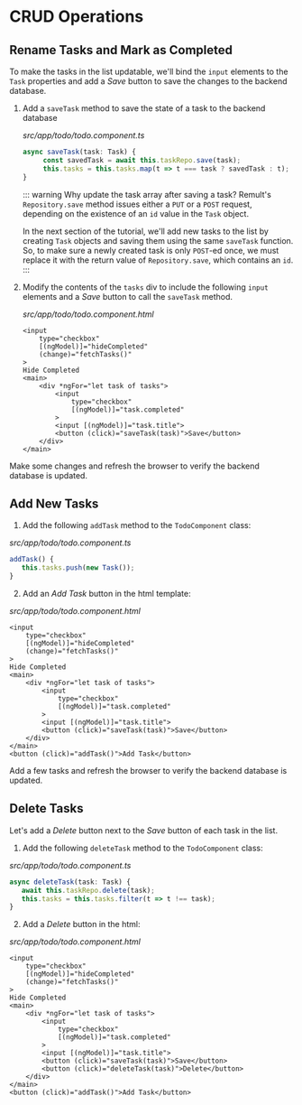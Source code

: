# CRUD Operations

## Rename Tasks and Mark as Completed

To make the tasks in the list updatable, we'll bind the `input` elements to the `Task` properties and add a *Save* button to save the changes to the backend database.

1. Add a `saveTask` method to save the state of a task to the backend database 

   *src/app/todo/todo.component.ts*
   ```ts
   async saveTask(task: Task) {
        const savedTask = await this.taskRepo.save(task);
        this.tasks = this.tasks.map(t => t === task ? savedTask : t);
   }
   ```
    ::: warning Why update the task array after saving a task?
    Remult's `Repository.save` method issues either a `PUT` or a `POST` request, depending on the existence of an `id` value in the `Task` object. 

    In the next section of the tutorial, we'll add new tasks to the list by creating `Task` objects and saving them using the same `saveTask` function. So, to make sure a newly created task is only `POST`-ed once, we must replace it with the return value of `Repository.save`, which contains an `id`.
    :::

2. Modify the contents of the `tasks` div to include the following `input` elements and a *Save* button to call the `saveTask` method.

   *src/app/todo/todo.component.html*
   ```html{9-14}
   <input
       type="checkbox"
       [(ngModel)]="hideCompleted"
       (change)="fetchTasks()"
   >
   Hide Completed
   <main>
       <div *ngFor="let task of tasks">
           <input
               type="checkbox"
               [(ngModel)]="task.completed"
           >
           <input [(ngModel)]="task.title">
           <button (click)="saveTask(task)">Save</button>
       </div>
   </main>
   ```

Make some changes and refresh the browser to verify the backend database is updated.
## Add New Tasks

1. Add the following `addTask` method to the `TodoComponent` class:

*src/app/todo/todo.component.ts*
```ts
addTask() {
   this.tasks.push(new Task());
}
```

2. Add an *Add Task* button in the html template:

*src/app/todo/todo.component.html*
```html{17}
<input
    type="checkbox"
    [(ngModel)]="hideCompleted"
    (change)="fetchTasks()"
>
Hide Completed
<main>
    <div *ngFor="let task of tasks">
        <input
            type="checkbox"
            [(ngModel)]="task.completed"
        >
        <input [(ngModel)]="task.title">
        <button (click)="saveTask(task)">Save</button>
    </div>
</main>
<button (click)="addTask()">Add Task</button>
```

Add a few tasks and refresh the browser to verify the backend database is updated.

## Delete Tasks

Let's add a *Delete* button next to the *Save* button of each task in the list.

1. Add the following `deleteTask` method to the `TodoComponent` class:

*src/app/todo/todo.component.ts*
```ts
async deleteTask(task: Task) {
   await this.taskRepo.delete(task);
   this.tasks = this.tasks.filter(t => t !== task);
}
```

2. Add a *Delete* button in the html:

*src/app/todo/todo.component.html*
```html{15}
<input
    type="checkbox"
    [(ngModel)]="hideCompleted"
    (change)="fetchTasks()"
>
Hide Completed
<main>
    <div *ngFor="let task of tasks">
        <input
            type="checkbox"
            [(ngModel)]="task.completed"
        >
        <input [(ngModel)]="task.title">
        <button (click)="saveTask(task)">Save</button>
        <button (click)="deleteTask(task)">Delete</button>
    </div>
</main>
<button (click)="addTask()">Add Task</button>
```